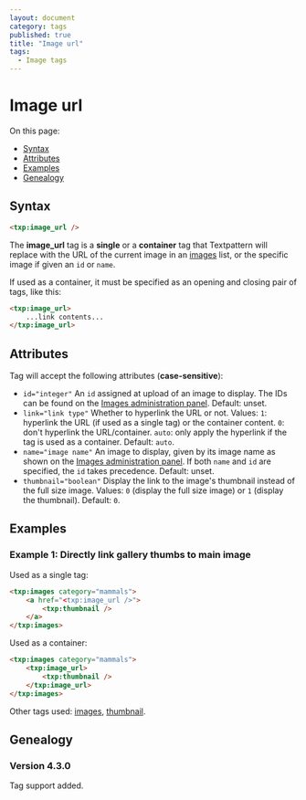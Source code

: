 ```yaml
---
layout: document
category: tags
published: true
title: "Image url"
tags:
  - Image tags
---
```


# Image url

On this page:

* [Syntax](#user-content-syntax)
* [Attributes](#user-content-attributes)
* [Examples](#user-content-examples)
* [Genealogy](#user-content-genealogy)

## Syntax

```html
<txp:image_url />
```

The **image_url** tag is a __single__ or a __container__ tag that Textpattern will replace with the URL of the current image in an [images](images) list, or the specific image if given an `id` or `name`.

If used as a container, it must be specified as an opening and closing pair of tags, like this:

```html
<txp:image_url>
    ...link contents...
</txp:image_url>
```

## Attributes

Tag will accept the following attributes (**case-sensitive**):

* `id="integer"`
An `id` assigned at upload of an image to display. The IDs can be found on the [Images administration panel](../administration/images-panel).
Default: unset.
* `link="link type"`
Whether to hyperlink the URL or not.
Values:
`1`: hyperlink the URL (if used as a single tag) or the container content.
`0`: don't hyperlink the URL/container.
`auto`: only apply the hyperlink if the tag is used as a container.
Default: `auto`.
* `name="image name"`
An image to display, given by its image name as shown on the [Images administration panel](../administration/images-panel). If both `name` and `id` are specified, the `id` takes precedence.
Default: unset.
* `thumbnail="boolean"`
Display the link to the image's thumbnail instead of the full size image.
Values: `0` (display the full size image) or `1` (display the thumbnail).
Default: `0`.

## Examples

### Example 1: Directly link gallery thumbs to main image

Used as a single tag:

```html
<txp:images category="mammals">
    <a href="<txp:image_url />">
        <txp:thumbnail />
    </a>
</txp:images>
```

Used as a container:

```html
<txp:images category="mammals">
    <txp:image_url>
        <txp:thumbnail />
    </txp:image_url>
</txp:images>
```

Other tags used: [images](images), [thumbnail](thumbnail).

## Genealogy

### Version 4.3.0

Tag support added.
